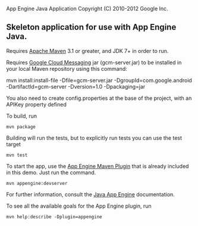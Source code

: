 App Engine Java Application
Copyright (C) 2010-2012 Google Inc.

## Skeleton application for use with App Engine Java.

Requires [Apache Maven](http://maven.apache.org) 3.1 or greater, and JDK 7+ in order to run.

Requires [Google Cloud Messaging](http://developer.android.com/reference/com/google/android/gcm/package-summary.html) jar (gcm-server.jar) to be installed in your local Maven repository using this command:

mvn install:install-file -Dfile=<path-to-jar-directory>gcm-server.jar -DgroupId=com.google.android -DartifactId=gcm-server -Dversion=1.0 -Dpackaging=jar

You also need to create config.properties at the base of the project, with an APIKey property defined

To build, run

    mvn package

Building will run the tests, but to explicitly run tests you can use the test target

    mvn test

To start the app, use the [App Engine Maven Plugin](http://code.google.com/p/appengine-maven-plugin/) that is already included in this demo.  Just run the command.

    mvn appengine:devserver

For further information, consult the [Java App Engine](https://developers.google.com/appengine/docs/java/overview) documentation.

To see all the available goals for the App Engine plugin, run

    mvn help:describe -Dplugin=appengine
